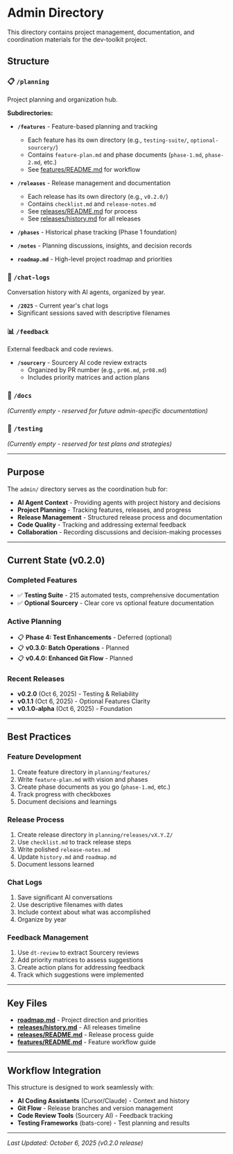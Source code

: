 # Admin Directory

This directory contains project management, documentation, and coordination materials for the dev-toolkit project.

## Structure

### 📋 `/planning`
Project planning and organization hub.

**Subdirectories:**
- **`/features`** - Feature-based planning and tracking
  - Each feature has its own directory (e.g., `testing-suite/`, `optional-sourcery/`)
  - Contains `feature-plan.md` and phase documents (`phase-1.md`, `phase-2.md`, etc.)
  - See [features/README.md](planning/features/README.md) for workflow

- **`/releases`** - Release management and documentation
  - Each release has its own directory (e.g., `v0.2.0/`)
  - Contains `checklist.md` and `release-notes.md`
  - See [releases/README.md](planning/releases/README.md) for process
  - See [releases/history.md](planning/releases/history.md) for all releases

- **`/phases`** - Historical phase tracking (Phase 1 foundation)

- **`/notes`** - Planning discussions, insights, and decision records

- **`roadmap.md`** - High-level project roadmap and priorities

### 💬 `/chat-logs`
Conversation history with AI agents, organized by year.
- **`/2025`** - Current year's chat logs
- Significant sessions saved with descriptive filenames

### 📊 `/feedback`
External feedback and code reviews.
- **`/sourcery`** - Sourcery AI code review extracts
  - Organized by PR number (e.g., `pr06.md`, `pr08.md`)
  - Includes priority matrices and action plans

### 📄 `/docs`
*(Currently empty - reserved for future admin-specific documentation)*

### 🧪 `/testing`
*(Currently empty - reserved for test plans and strategies)*

---

## Purpose

The `admin/` directory serves as the coordination hub for:
- **AI Agent Context** - Providing agents with project history and decisions
- **Project Planning** - Tracking features, releases, and progress
- **Release Management** - Structured release process and documentation
- **Code Quality** - Tracking and addressing external feedback
- **Collaboration** - Recording discussions and decision-making processes

---

## Current State (v0.2.0)

### Completed Features
- ✅ **Testing Suite** - 215 automated tests, comprehensive documentation
- ✅ **Optional Sourcery** - Clear core vs optional feature documentation

### Active Planning
- 📋 **Phase 4: Test Enhancements** - Deferred (optional)
- 📋 **v0.3.0: Batch Operations** - Planned
- 📋 **v0.4.0: Enhanced Git Flow** - Planned

### Recent Releases
- **v0.2.0** (Oct 6, 2025) - Testing & Reliability
- **v0.1.1** (Oct 6, 2025) - Optional Features Clarity
- **v0.1.0-alpha** (Oct 6, 2025) - Foundation

---

## Best Practices

### Feature Development
1. Create feature directory in `planning/features/`
2. Write `feature-plan.md` with vision and phases
3. Create phase documents as you go (`phase-1.md`, etc.)
4. Track progress with checkboxes
5. Document decisions and learnings

### Release Process
1. Create release directory in `planning/releases/vX.Y.Z/`
2. Use `checklist.md` to track release steps
3. Write polished `release-notes.md`
4. Update `history.md` and `roadmap.md`
5. Document lessons learned

### Chat Logs
1. Save significant AI conversations
2. Use descriptive filenames with dates
3. Include context about what was accomplished
4. Organize by year

### Feedback Management
1. Use `dt-review` to extract Sourcery reviews
2. Add priority matrices to assess suggestions
3. Create action plans for addressing feedback
4. Track which suggestions were implemented

---

## Key Files

- **[roadmap.md](planning/roadmap.md)** - Project direction and priorities
- **[releases/history.md](planning/releases/history.md)** - All releases timeline
- **[releases/README.md](planning/releases/README.md)** - Release process guide
- **[features/README.md](planning/features/README.md)** - Feature workflow guide

---

## Workflow Integration

This structure is designed to work seamlessly with:
- **AI Coding Assistants** (Cursor/Claude) - Context and history
- **Git Flow** - Release branches and version management
- **Code Review Tools** (Sourcery AI) - Feedback tracking
- **Testing Frameworks** (bats-core) - Test planning and results

---

*Last Updated: October 6, 2025 (v0.2.0 release)*